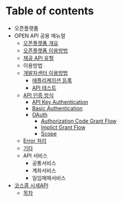 # Table of contents

* 오픈플랫폼
* OPEN API 공용 매뉴얼
  * [오픈플랫폼 개요](1/undefined.md)
  * [오픈플랫폼 이용방법](1/undefined-1.md)
  * [제공 API 유형](1/api.md)
  * 이용방법
  * [개발자센터 이용방법](1/undefined-2/README.md)
    * [애플리케이션 등록](1/undefined-2/undefined.md)
    * [API 테스트](1/undefined-2/untitled.md)
  * [API 인증 방식](1/api-1/README.md)
    * [API Key Authentication](1/api-1/api-key-authentication.md)
    * [Basic Authentication](1/api-1/basic-authentication.md)
    * [OAuth](1/api-1/oauth/README.md)
      * [Authorization Code Grant Flow](1/api-1/oauth/authorization-code-grant-flow.md)
      * [Implict Grant Flow](1/api-1/oauth/untitled-1.md)
      * [Scope](1/api-1/oauth/untitled-2.md)
  * [Error 처리](1/error.md)
  * [기타](1/undefined-3.md)
  * API 서비스
    * 공통서비스
    * 계좌서비스
    * 일임매매서비스
* [코스콤 시세API](untitled-1/README.md)
  * [목차](untitled-1/undefined.md)

